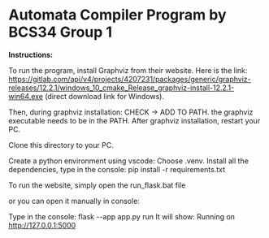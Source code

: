 # Automata Compiler Program by BCS34 Group 1

__Instructions:__

To run the program, install Graphviz from their website. Here is the link: https://gitlab.com/api/v4/projects/4207231/packages/generic/graphviz-releases/12.2.1/windows_10_cmake_Release_graphviz-install-12.2.1-win64.exe (direct download link for Windows). 

Then, during graphviz installation: CHECK -> ADD TO PATH. the graphviz executable needs to be in the PATH. After graphviz installation, restart your PC.

Clone this directory to your PC.

Create a python environment using vscode: Choose .venv. Install all the dependencies, type in the console:
	 pip install -r requirements.txt

To run the website, simply open the run_flask.bat file

or you can open it manually in console:

Type in the console:
	flask  --app app.py run
It will show:
 	Running on http://127.0.0.1:5000
